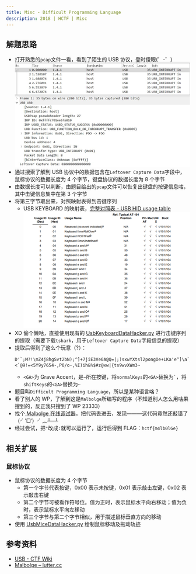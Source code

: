 ```yaml
---
title: Misc - Difficult Programming Language
description: 2018 | HCTF | Misc
---
```

<!--more-->

## 解题思路

- 打开熟悉的`pcap`文件一看，看到了陌生的 USB 协议，登时傻眼(゜-゜)<br>
![第一次见 USB 流量](img/difficult_programming_language01.jpg)
- 通过搜索了解到 USB 协议中的数据包含在`Leftover Capture Data`字段中，鼠标协议的数据长度为 $4$ 个字节，键盘协议的数据长度为 $8$ 个字节
- 由数据长度可以判断，由题目给出的`pcap`文件可以恢复出键盘的按键信息咕，其中击键信息集中在第 $3$ 个字节
- 将第三字节取出来，对照映射表得到击键序列
  - USB KEYBOARD 的映射表，[完整对照表 - USB HID usage table](https://www.freebsddiary.org/APC/usb_hid_usages.php)<br>
![映射表](img/difficult_programming_language02.png)
- XD 偷个懒咕，直接使用现有的 [UsbKeyboardDataHacker.py](https://github.com/WangYihang/UsbKeyboardDataHacker/blob/master/UsbKeyboardDataHacker.py) 进行击键序列的提取（需要下载`tshark`，用于`Leftover Capture Data`字段信息的提取）
- 提取后得到了这么个玩意（?）：
  ```
  D'`;M?!\mZ4j8hgSvt2bN);^]+7jiE3Ve0A@Q=|;)sxwYXtsl2pongOe+LKa'e^]\a`_X|V[Tx;"VONSRQJn1MFKJCBfFE>&<`@9!=<5Y9y7654-,P0/o-,%I)ih&%$#z@xw|{ts9wvXWm3~
  ```
  - `<GA>`为 Grave Accent，是`~`所在按键，将`normalKeys`的`<GA>`替换为`` ` ``，将`shiftKeys`的`<GA>`替换为`~`
- 题目叫`Difficult Programming Language`，所以是某种语言咯？
- 看了别人的 WP，了解到这是`Malbolge`所编写的程序（不知道别人怎么用咕果搜到的，反正我只搜到了 WP 23333）
- 找个[ Malbolge 在线调试器](https://lutter.cc/malbolge/debugger.html)，把代码丢进去，发现———这代码竟然还敲错了（╯‵□′）╯︵┴─┴
- 经过尝试，把`"`改成`:`就可以运行了，运行后得到 FLAG：`hctf{m4lb0lGe}`

## 相关扩展

### 鼠标协议

- 鼠标协议的数据长度为 $4$ 个字节
  - 第一个字节代表按键，0x00 表示未按键，0x01 表示敲击左键，0x02 表示敲击右键
  - 第二个字节可被看作符号位。值为正时，表示鼠标水平向右移动；值为负时，表示鼠标水平向左移动
  - 第三个字节与第二个字节相似，用于描述鼠标垂直方向的移动
- 使用 [UsbMiceDataHacker.py](https://github.com/WangYihang/UsbMiceDataHacker/blob/master/UsbMiceDataHacker.py) 绘制鼠标移动及拖动轨迹

## 参考资料

- [USB - CTF Wiki](https://ctf-wiki.org/misc/traffic/protocols/usb/)
- [Malbolge – lutter.cc](https://lutter.cc/malbolge/)